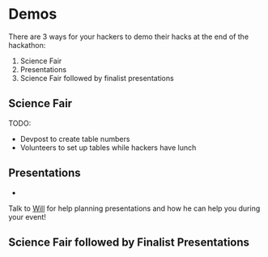 # Demos

There are 3 ways for your hackers to demo their hacks at the end of the hackathon:

1. Science Fair
2. Presentations
3. Science Fair followed by finalist presentations

## Science Fair

TODO: 

- Devpost to create table numbers
- Volunteers to set up tables while hackers have lunch

## Presentations

-

Talk to [Will](https://twitter.com/wrussell1999) for help planning presentations and how he can help you during your event!

## Science Fair followed by Finalist Presentations

